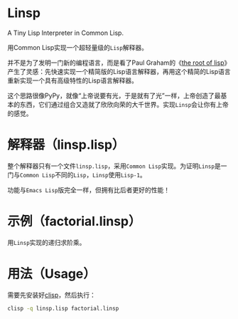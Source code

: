 # Linsp

A Tiny Lisp Interpreter in Common Lisp.

用Common Lisp实现一个超轻量级的`Lisp`解释器。

并不是为了发明一门新的编程语言，而是看了Paul Graham的《[the root of lisp](http://www.paulgraham.com/rootsoflisp.html)》产生了灵感：先快速实现一个精简版的Lisp语言解释器，再用这个精简的Lisp语言重新实现一个具有高级特性的Lisp语言解释器。

这个思路很像PyPy，就像“上帝说要有光，于是就有了光”一样，上帝创造了最基本的东西，它们通过组合又造就了欣欣向荣的大千世界。实现`Linsp`会让你有上帝的感觉。

# 解释器（linsp.lisp）

整个解释器只有一个文件`linsp.lisp`，采用`Common Lisp`实现。为证明`Linsp`是一门与`Common Lisp`不同的`Lisp`，`Linsp`使用`Lisp-1`。

功能与`Emacs Lisp`版完全一样，但拥有比后者更好的性能！

# 示例（factorial.linsp）

用`Linsp`实现的递归求阶乘。

# 用法（Usage）

需要先安装好[clisp](https://www.gnu.org/software/clisp/)，然后执行：

```sh
clisp -q linsp.lisp factorial.linsp
```
